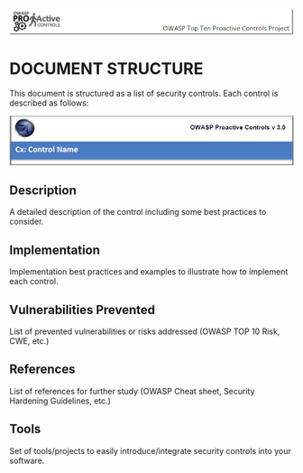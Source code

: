 ![header](images/header.png)

# DOCUMENT STRUCTURE

This document is structured as a list of security controls. Each control is described as follows:

![Cx: Control Name](images/doc_structure_1.png)

## Description

A detailed description of the control including some best practices to consider.

## Implementation

Implementation best practices and examples to illustrate how to implement each control.

## Vulnerabilities Prevented

List of prevented vulnerabilities or risks addressed (OWASP TOP 10 Risk, CWE, etc.)

## References

List of references for further study (OWASP Cheat sheet, Security Hardening Guidelines, etc.)

## Tools

Set of tools/projects to easily introduce/integrate security controls into your software.